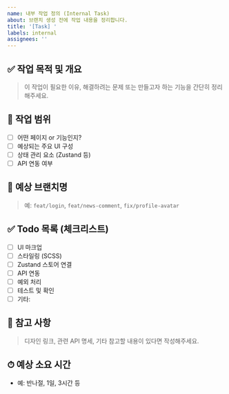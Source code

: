 ```yaml
---
name: 내부 작업 정의 (Internal Task)
about: 브랜치 생성 전에 작업 내용을 정리합니다.
title: '[Task] '
labels: internal
assignees: ''
---
```


## ✅ 작업 목적 및 개요

> 이 작업이 필요한 이유, 해결하려는 문제 또는 만들고자 하는 기능을 간단히 정리해주세요.

## 🔨 작업 범위

- [ ] 어떤 페이지 or 기능인지?
- [ ] 예상되는 주요 UI 구성
- [ ] 상태 관리 요소 (Zustand 등)
- [ ] API 연동 여부

## 📂 예상 브랜치명

> 예: `feat/login`, `feat/news-comment`, `fix/profile-avatar`

## ✅ Todo 목록 (체크리스트)

- [ ] UI 마크업
- [ ] 스타일링 (SCSS)
- [ ] Zustand 스토어 연결
- [ ] API 연동
- [ ] 예외 처리
- [ ] 테스트 및 확인
- [ ] 기타:

## 🧩 참고 사항

> 디자인 링크, 관련 API 명세, 기타 참고할 내용이 있다면 작성해주세요.

## ⏱ 예상 소요 시간

- 예: 반나절, 1일, 3시간 등
